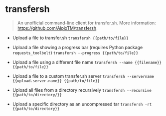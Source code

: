 # transfersh
> An unofficial command-line client for transfer.sh.
> More information: <https://github.com/AlpixTM/transfersh>.

- Upload a file to transfer.sh
`transfersh {{path/to/file}}`

- Upload a file showing a progress bar (requires Python package `requests_toolbelt`)
`transfersh --progress {{path/to/file}}`

- Upload a file using a different file name
`transfersh --name {{filename}} {{path/to/file}}`

- Upload a file to a custom transfer.sh server
`transfersh --servername {{upload.server.name}} {{path/to/file}}`

- Upload all files from a directory recursively
`transfersh --recursive {{path/to/directory/}}`

- Upload a specific directory as an uncompressed tar
`transfersh -rt {{path/to/directory}}`
